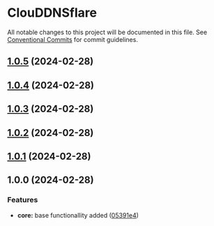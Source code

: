 # ClouDDNSflare

All notable changes to this project will be documented in this file. See
[Conventional Commits](https://conventionalcommits.org) for commit guidelines.

## [1.0.5](https://github.com/M4RC0Sx/ClouDDNSflare/compare/v1.0.4...v1.0.5) (2024-02-28)

## [1.0.4](https://github.com/M4RC0Sx/ClouDDNSflare/compare/v1.0.3...v1.0.4) (2024-02-28)

## [1.0.3](https://github.com/M4RC0Sx/ClouDDNSflare/compare/v1.0.2...v1.0.3) (2024-02-28)

## [1.0.2](https://github.com/M4RC0Sx/ClouDDNSflare/compare/v1.0.1...v1.0.2) (2024-02-28)

## [1.0.1](https://github.com/M4RC0Sx/ClouDDNSflare/compare/v1.0.0...v1.0.1) (2024-02-28)

## 1.0.0 (2024-02-28)


### Features

* **core:** base functionallity added ([05391e4](https://github.com/M4RC0Sx/ClouDDNSflare/commit/05391e420911716ec9b3ecba5ea37a43edcb5120))
